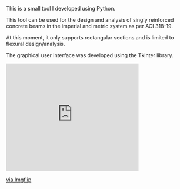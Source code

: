 This is a small tool I developed using Python.

This tool can be used for the design and analysis of singly reinforced concrete beams in the imperial and metric system as per ACI 318-19.

At this moment, it only supports rectangular sections and is limited to flexural design/analysis.

The graphical user interface was developed using the Tkinter library.


<div style="width:360px;max-width:100%;"><div style="height:0;padding-bottom:81.39%;position:relative;"><iframe width="360" height="293" style="position:absolute;top:0;left:0;width:100%;height:100%;" frameBorder="0" src="https://imgflip.com/embed/5id6mo"></iframe></div><p><a href="https://imgflip.com/gif/5id6mo">via Imgflip</a></p></div>

